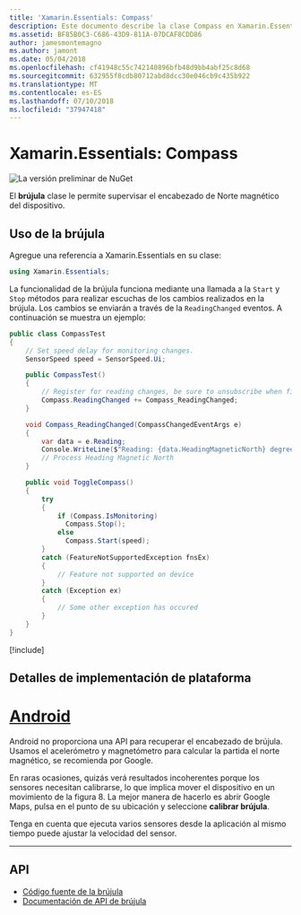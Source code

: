 ```yaml
---
title: 'Xamarin.Essentials: Compass'
description: Este documento describe la clase Compass en Xamarin.Essentials, que le permite supervisar el encabezado de Norte magnético del dispositivo.
ms.assetid: BF85B0C3-C686-43D9-811A-07DCAF8CDD86
author: jamesmontemagno
ms.author: jamont
ms.date: 05/04/2018
ms.openlocfilehash: cf41948c55c742140896bfb48d9bb4abf25c8d68
ms.sourcegitcommit: 632955f8cdb80712abd8dcc30e046cb9c435b922
ms.translationtype: MT
ms.contentlocale: es-ES
ms.lasthandoff: 07/10/2018
ms.locfileid: "37947418"
---
```

# <a name="xamarinessentials-compass"></a>Xamarin.Essentials: Compass

![La versión preliminar de NuGet](~/media/shared/pre-release.png)

El **brújula** clase le permite supervisar el encabezado de Norte magnético del dispositivo.

## <a name="using-compass"></a>Uso de la brújula

Agregue una referencia a Xamarin.Essentials en su clase:

```csharp
using Xamarin.Essentials;
```

La funcionalidad de la brújula funciona mediante una llamada a la `Start` y `Stop` métodos para realizar escuchas de los cambios realizados en la brújula. Los cambios se enviarán a través de la `ReadingChanged` eventos. A continuación se muestra un ejemplo:

```csharp
public class CompassTest
{
    // Set speed delay for monitoring changes.
    SensorSpeed speed = SensorSpeed.Ui;

    public CompassTest()
    {
        // Register for reading changes, be sure to unsubscribe when finished
        Compass.ReadingChanged += Compass_ReadingChanged;
    }

    void Compass_ReadingChanged(CompassChangedEventArgs e)
    {
        var data = e.Reading;
        Console.WriteLine($"Reading: {data.HeadingMagneticNorth} degrees");
        // Process Heading Magnetic North
    }

    public void ToggleCompass()
    {
        try
        {
            if (Compass.IsMonitoring)
              Compass.Stop();
            else
              Compass.Start(speed);
        }
        catch (FeatureNotSupportedException fnsEx)
        {
            // Feature not supported on device
        }
        catch (Exception ex)
        {
            // Some other exception has occured
        }
    }
}
```

[!include[](~/essentials/includes/sensor-speed.md)]

## <a name="platform-implementation-specifics"></a>Detalles de implementación de plataforma

# <a name="androidtabandroid"></a>[Android](#tab/android)

Android no proporciona una API para recuperar el encabezado de brújula. Usamos el acelerómetro y magnetómetro para calcular la partida el norte magnético, se recomienda por Google. 

En raras ocasiones, quizás verá resultados incoherentes porque los sensores necesitan calibrarse, lo que implica mover el dispositivo en un movimiento de la figura 8. La mejor manera de hacerlo es abrir Google Maps, pulsa en el punto de su ubicación y seleccione **calibrar brújula**.

Tenga en cuenta que ejecuta varios sensores desde la aplicación al mismo tiempo puede ajustar la velocidad del sensor.

--------------

## <a name="api"></a>API

- [Código fuente de la brújula](https://github.com/xamarin/Essentials/tree/master/Xamarin.Essentials/Compass)
- [Documentación de API de brújula](xref:Xamarin.Essentials.Compass)
